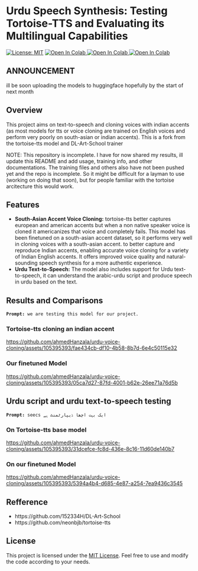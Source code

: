 <h1>Urdu Speech Synthesis: Testing Tortoise-TTS and
Evaluating its Multilingual Capabilities</h1>
  <p>
  <a href="https://opensource.org/licenses/MIT"><img src="https://img.shields.io/badge/License-MIT-blue.svg" alt="License: MIT"></a>
</a>
<a href="https://colab.research.google.com/drive/1g_VHQQvl-23tT635uz57isbcvsYEvyZR?usp=sharing">
  <img src="https://colab.research.google.com/assets/colab-badge.svg" alt="Open In Colab">
</a>
<a href="https://colab.research.google.com/drive/1FGm_OxAi6f3y8_JExqOqcCyFK2cn6YQu?usp=sharing">
  <img src="https://colab.research.google.com/assets/colab-badge.svg" alt="Open In Colab">
</a>
  <a href="https://colab.research.google.com/drive/1gGKaVaWyl6SCWIBWQehWrgHWiG1teFw4?usp=sharing">
  <img src="https://colab.research.google.com/assets/colab-badge.svg" alt="Open In Colab">
  </a>
 </p>
 <h2>ANNOUNCEMENT</h2>
 ill be soon uploading the models to huggingface hopefully by the start of next month 

<h2>Overview</h2>
<p>This project aims on text-to-speech and cloning voices with indian accents (as most models for tts or voice cloning are trained on English voices and perform very poorly on south-asian or indian accents). This is a fork from the tortoise-tts model and DL-Art-School trainer </p>
NOTE: This repository is incomplete. I have for now shared my results, ill update this README and add usage, training info, and other documentations. The training files and others also have not been pushed yet and the repo is incomplete. So it might be difficult for a layman to use (working on doing that soon), but for people familiar with the tortoise arcitecture this would work.
</p>
    
<h2>Features</h2>
    <ul>
      <li><strong>South-Asian Accent Voice Cloning:</strong> tortoise-tts better captures european and american accents but when a non native speaker voice is cloned it americanizes that voice and completely fails. This model has been finetuned on a south-asian accent dataset, so it performs very well in cloning voices with a south-asian accent.
        to better capture and reproduce Indian accents, enabling accurate voice cloning for a variety of Indian English accents. It offers improved voice quality and natural-sounding speech synthesis for a more authentic experience.</li>
      <li><strong>Urdu Text-to-Speech:</strong> The model also includes support for Urdu text-to-speech, it can understand the arabic-urdu script and produce speech in urdu based on the text. </li>
    </ul>
    <h2> Results and Comparisons</h2>
    

<pre><code><strong>Prompt:</strong> we are testing this model for our project.</code></pre>
  
<h3>Tortoise-tts cloning an indian accent</h3>

https://github.com/ahmedHanzala/urdu-voice-cloning/assets/105395393/fae434cb-df10-4b58-8b7d-6e4c50115e32

<h3>Our finetuned Model</h3>
  
https://github.com/ahmedHanzala/urdu-voice-cloning/assets/105395393/05ca7d27-87fd-4001-b62e-26ee71a76d5b


<h2> Urdu script and urdu text-to-speech testing </h2>

<pre><code><strong>Prompt:</strong> seecs ایک بہت اچھا ڈیپارٹمنٹ ہے</code></pre>

<h3>On Tortoise-tts base model</h3>

https://github.com/ahmedHanzala/urdu-voice-cloning/assets/105395393/31dcefce-fc8d-436e-8c16-11d60de140b7

<h3>On our finetuned Model</h3>

https://github.com/ahmedHanzala/urdu-voice-cloning/assets/105395393/5394a4b4-d685-4e87-a254-7ea9436c3545


<h2>Refference</h2>
<ul>
  <li> https://github.com/152334H/DL-Art-School</li>
  <li> https://github.com/neonbjb/tortoise-tts</li>
  </ul>
<h2>License</h2>
    <p>This project is licensed under the <a href="LICENSE">MIT License</a>. Feel free to use and modify the code according to your needs.</p>
  </html>
